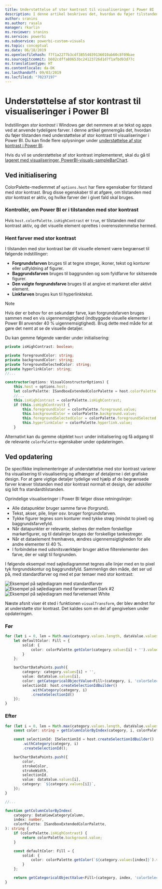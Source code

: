 ```yaml
---
title: Understøttelse af stor kontrast til visualiseringer i Power BI
description: I denne artikel beskrives det, hvordan du føjer tilstanden med understøttelse af stor kontrast til visualiseringer i Power BI.
author: sranins
ms.author: rasala
manager: rkarlin
ms.reviewer: sranins
ms.service: powerbi
ms.subservice: powerbi-custom-visuals
ms.topic: conceptual
ms.date: 06/18/2019
ms.openlocfilehash: f7f1a2277b3cdf38554039136010ab60c8f09bae
ms.sourcegitcommit: b602cdffa80653bc24123726d1d7f1afbd93d77c
ms.translationtype: HT
ms.contentlocale: da-DK
ms.lasthandoff: 09/03/2019
ms.locfileid: "70237197"
---
```

# <a name="high-contrast-mode-support-in-power-bi-visuals"></a>Understøttelse af stor kontrast til visualiseringer i Power BI

Indstillingen *stor kontrast* i Windows gør det nemmere at se tekst og apps ved at anvende tydeligere farver. I denne artikel gennemgås det, hvordan du føjer tilstanden med understøttelse af stor kontrast til visualiseringer i Power BI. Du kan finde flere oplysninger under [understøttelse af stor kontrast i Power BI](https://powerbi.microsoft.com/blog/power-bi-desktop-june-2018-feature-summary/#highContrast).

Hvis du vil se understøttelse af stor kontrast implementeret, skal du gå til [lageret med visualiseringer, PowerBI-visuals-sampleBarChart](https://github.com/Microsoft/PowerBI-visuals-sampleBarChart/commit/61011c82b66ca0d3321868f1d089c65101ca42e6).

## <a name="on-initialization"></a>Ved initialisering

ColorPalette-medlemmet af `options.host` har flere egenskaber for tilstand med stor kontrast. Brug disse egenskaber til at afgøre, om tilstanden med stor kontrast er aktiv, og hvilke farver der i givet fald skal bruges.

### <a name="detect-that-power-bi-is-in-high-contrast-mode"></a>Kontrollér, om Power BI er i tilstanden med stor kontrast

Hvis `host.colorPalette.isHighContrast` er `true`, er tilstanden med stor kontrast aktiv, og det visuelle element oprettes i overensstemmelse hermed.

### <a name="get-high-contrast-colors"></a>Hent farver med stor kontrast

I tilstanden med stor kontrast bør dit visuelle element være begrænset til følgende indstillinger:

* **Forgrundsfarven** bruges til at tegne streger, ikoner, tekst og konturer eller udfyldning af figurer.
* **Baggrundsfarven** bruges til baggrunden og som fyldfarve for skitserede figurer.
* **Den valgte forgrundsfarve** bruges til at angive et markeret eller aktivt element.
* **Linkfarven** bruges kun til hyperlinktekst.

> [!NOTE]
> Hvis der er behov for en sekundær farve, kan forgrundsfarven bruges sammen med en vis uigennemsigtighed (indbyggede visuelle elementer i Power BI anvender 40 % uigennemsigtighed). Brug dette med måde for at gøre det nemt at se de visuelle detaljer.

Du kan gemme følgende værdier under initialisering:

```typescript
private isHighContrast: boolean;

private foregroundColor: string;
private backgroundColor: string;
private foregroundSelectedColor: string;
private hyperlinkColor: string;
//...

constructor(options: VisualConstructorOptions) {
    this.host = options.host;
    let colorPalette: ISandboxExtendedColorPalette = host.colorPalette;
    //...
    this.isHighContrast = colorPalette.isHighContrast;
    if (this.isHighContrast) {
        this.foregroundColor = colorPalette.foreground.value;
        this.backgroundColor = colorPalette.background.value;
        this.foregroundSelectedColor = colorPalette.foregroundSelected.value;
        this.hyperlinkColor = colorPalette.hyperlink.value;
    }
```

Alternativt kan du gemme objektet `host` under initialisering og få adgang til de relevante `colorPalette`-egenskaber under opdateringen.

## <a name="on-update"></a>Ved opdatering

De specifikke implementeringer af understøttelse med stor kontrast varierer fra visualisering til visualisering og afhænger af detaljerne i det grafiske design. For at gøre vigtige detaljer tydelige ved hjælp af de begrænsede farver kræver tilstanden med stor kontrast normalt et design, der adskiller sig lidt fra standardtilstanden.

Oprindelige visualiseringer i Power BI følger disse retningslinjer:

* Alle datapunkter bruger samme farve (forgrund).
* Tekst, akser, pile, linjer osv. bruger forgrundsfarven.
* Tykke figurer tegnes som konturer med tykke strøg (mindst to pixel) og baggrundsfarvefyld.
* Når datapunkter er relevante, skelnes der mellem forskellige markørfigurer, og til datalinjer bruges der forskellige tankestreger.
* Når et dataelement fremhæves, ændres uigennemsigtigheden for alle andre elementer til 40 %.
* I forbindelse med udsnitsværktøjer bruger aktive filterelementer den farve, der er valgt til forgrunden.

I følgende eksempel med søjlediagrammet tegnes alle linjer med en to pixel tyk forgrundskontur og baggrundsfyld. Sammenlign den måde, det ser ud på, med standardfarver og med et par temaer med stor kontrast:

![Eksempel på søjlediagram med standardfarver](./media/hc-samplebarchart-standard.png)
![Eksempel på søjlediagram med farvetemaet *Dark #2*](./media/hc-samplebarchart-dark2.png)
![Eksempel på søjlediagram med farvetemaet *White*](./media/hc-samplebarchart-white.png)

Næste afsnit viser ét sted i funktionen `visualTransform`, der blev ændret for at understøtte stor kontrast. Det kaldes som en del af gengivelsen under opdateringen.

### <a name="before"></a>Før

```typescript
for (let i = 0, len = Math.max(category.values.length, dataValue.values.length); i < len; i++) {
    let defaultColor: Fill = {
        solid: {
            color: colorPalette.getColor(category.values[i] + '').value
        }
    };

    barChartDataPoints.push({
        category: category.values[i] + '',
        value: dataValue.values[i],
        color: getCategoricalObjectValue<Fill>(category, i, 'colorSelector', 'fill', defaultColor).solid.color,
        selectionId: host.createSelectionIdBuilder()
            .withCategory(category, i)
            .createSelectionId()
    });
}
```

### <a name="after"></a>Efter

```typescript
for (let i = 0, len = Math.max(category.values.length, dataValue.values.length); i < len; i++) {
    const color: string = getColumnColorByIndex(category, i, colorPalette);

    const selectionId: ISelectionId = host.createSelectionIdBuilder()
        .withCategory(category, i)
        .createSelectionId();

    barChartDataPoints.push({
        color,
        strokeColor,
        strokeWidth,
        selectionId,
        value: dataValue.values[i],
        category: `${category.values[i]}`,
    });
}

//...

function getColumnColorByIndex(
    category: DataViewCategoryColumn,
    index: number,
    colorPalette: ISandboxExtendedColorPalette,
): string {
    if (colorPalette.isHighContrast) {
        return colorPalette.background.value;
    }

    const defaultColor: Fill = {
        solid: {
            color: colorPalette.getColor(`${category.values[index]}`).value,
        }
    };

    return getCategoricalObjectValue<Fill>(category, index, 'colorSelector', 'fill', defaultColor).solid.color;
}
```
